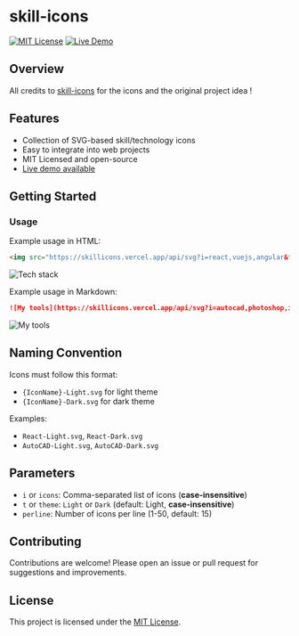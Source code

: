 # skill-icons

[![MIT License](https://img.shields.io/badge/license-MIT-blue.svg)](LICENSE)
[![Live Demo](https://deploy-badge.vercel.app/vercel/skillicons)](https://skillicons.vercel.app)

## Overview

All credits to [skill-icons](https://github.com/tandpfun/skill-icons) for the icons and the original project idea !

## Features

- Collection of SVG-based skill/technology icons
- Easy to integrate into web projects
- MIT Licensed and open-source
- [Live demo available](https://skillicons.vercel.app)

## Getting Started

### Usage

Example usage in HTML:

```html
<img src="https://skillicons.vercel.app/api/svg?i=react,vuejs,angular&t=Dark&perline=3" alt="Tech stack">
```
<img src="https://skillicons.vercel.app/api/svg?i=react,vuejs,angular&t=Dark&perline=3" alt="Tech stack">

Example usage in Markdown:
```markdown
![My tools](https://skillicons.vercel.app/api/svg?i=autocad,photoshop,illustrator&t=Light&perline=5)
```
![My tools](https://skillicons.vercel.app/api/svg?i=autocad,photoshop,illustrator&t=Light&perline=5)

## Naming Convention

Icons must follow this format:
- `{IconName}-Light.svg` for light theme
- `{IconName}-Dark.svg` for dark theme

Examples:
- `React-Light.svg`, `React-Dark.svg`
- `AutoCAD-Light.svg`, `AutoCAD-Dark.svg`

## Parameters
- `i` or `icons`: Comma-separated list of icons (**case-insensitive**)
- `t` or `theme`: `Light` or `Dark` (default: Light, **case-insensitive**)
- `perline`: Number of icons per line (1-50, default: 15)

## Contributing

Contributions are welcome! Please open an issue or pull request for suggestions and improvements.

## License

This project is licensed under the [MIT License](LICENSE).
